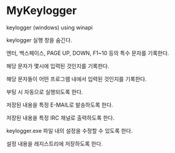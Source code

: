 MyKeylogger
===========

keylogger (windows) using winapi



keylogger 실행 창을 숨긴다.

엔터, 백스페이스, PAGE UP, DOWN, F1~10 등의 특수 문자를 기록한다.

해당 문자가 몇시에 입력된 것인지를 기록한다.

해당 문자들이 어떤 프로그램 내에서 입력된 것인지를 기록한다.

부팅 시 자동으로 실행되도록 한다.

저장된 내용을 특정 E-MAIL로 발송하도록 한다.

저장된 내용을 특정 IRC 채널로 출력하도록 한다.

keylogger.exe 파일 내의 설정을 수정할 수 있도록 한다.

설정 내용을 레지스트리에 저장하도록 한다. 